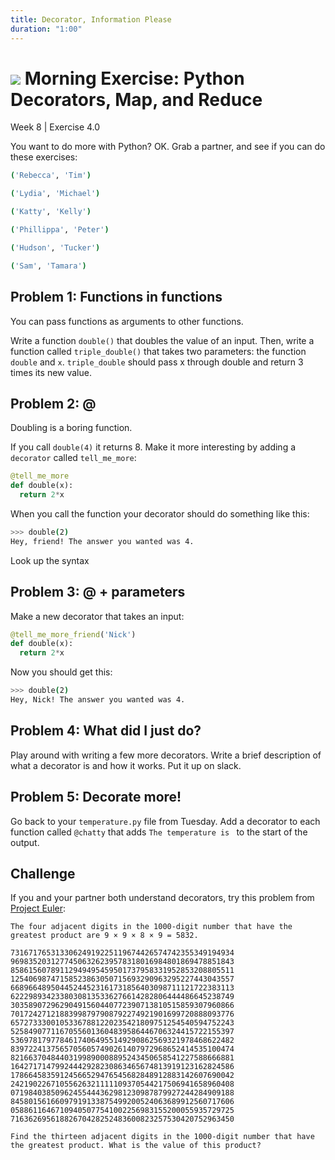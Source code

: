 ```yaml
---
title: Decorator, Information Please
duration: "1:00"
---
```


# ![](https://ga-dash.s3.amazonaws.com/production/assets/logo-9f88ae6c9c3871690e33280fcf557f33.png) Morning Exercise: Python Decorators, Map, and Reduce
Week 8 | Exercise 4.0

You want to do more with Python? OK. Grab a partner, and see if you can do these exercises:

```bash
('Rebecca', 'Tim')

('Lydia', 'Michael')

('Katty', 'Kelly')

('Phillippa', 'Peter')

('Hudson', 'Tucker')

('Sam', 'Tamara')
```

## Problem 1: Functions in functions
You can pass functions as arguments to other functions.

Write a function `double()` that doubles the value of an input. Then, write a function called `triple_double()` that takes two parameters: the function `double` and `x`. `triple_double` should pass x through double and return 3 times its new value.

## Problem 2: @

Doubling is a boring function.

If you call `double(4)` it returns 8. Make it more interesting by adding a `decorator` called `tell_me_more`:

```python
@tell_me_more
def double(x):
  return 2*x
```
When you call the function your decorator should do something like this:
```bash
>>> double(2)
Hey, friend! The answer you wanted was 4.
```

Look up the syntax

## Problem 3: @ + parameters
Make a new decorator that takes an input:

```python
@tell_me_more_friend('Nick')
def double(x):
  return 2*x
```
Now you should get this:
```bash
>>> double(2)
Hey, Nick! The answer you wanted was 4.
```

## Problem 4: What did I just do?
Play around with writing a few more decorators. Write a brief description of what a decorator is and how it works. Put it up on slack.

## Problem 5: Decorate more!
Go back to your `temperature.py` file from Tuesday. Add a decorator to each function called `@chatty` that adds `The temperature is ` to the start of the output.

## Challenge
If you and your partner both understand decorators, try this problem from [Project Euler](http://projecteuler.net/problem=8):

```
The four adjacent digits in the 1000-digit number that have the greatest product are 9 × 9 × 8 × 9 = 5832.

73167176531330624919225119674426574742355349194934
96983520312774506326239578318016984801869478851843
85861560789112949495459501737958331952853208805511
12540698747158523863050715693290963295227443043557
66896648950445244523161731856403098711121722383113
62229893423380308135336276614282806444486645238749
30358907296290491560440772390713810515859307960866
70172427121883998797908792274921901699720888093776
65727333001053367881220235421809751254540594752243
52584907711670556013604839586446706324415722155397
53697817977846174064955149290862569321978468622482
83972241375657056057490261407972968652414535100474
82166370484403199890008895243450658541227588666881
16427171479924442928230863465674813919123162824586
17866458359124566529476545682848912883142607690042
24219022671055626321111109370544217506941658960408
07198403850962455444362981230987879927244284909188
84580156166097919133875499200524063689912560717606
05886116467109405077541002256983155200055935729725
71636269561882670428252483600823257530420752963450

Find the thirteen adjacent digits in the 1000-digit number that have the greatest product. What is the value of this product?
```
